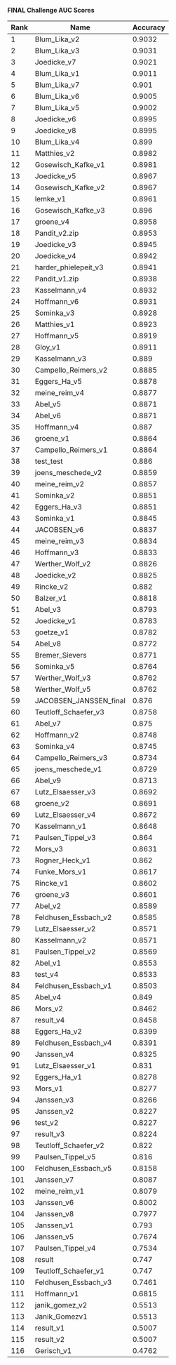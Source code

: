 **FINAL Challenge AUC Scores**


|Rank|Name|Accuracy|
|----|-----|---|
|1|Blum_Lika_v2|0.9032| 
|2|Blum_Lika_v3|0.9031| 
|3|Joedicke_v7|0.9021| 
|4|Blum_Lika_v1|0.9011| 
|5|Blum_Lika_v7|0.901| 
|6|Blum_Lika_v6|0.9005| 
|7|Blum_Lika_v5|0.9002| 
|8|Joedicke_v6|0.8995| 
|9|Joedicke_v8|0.8995| 
|10|Blum_Lika_v4|0.899| 
|11|Matthies_v2|0.8982| 
|12|Gosewisch_Kafke_v1|0.8981| 
|13|Joedicke_v5|0.8967| 
|14|Gosewisch_Kafke_v2|0.8967| 
|15|lemke_v1|0.8961| 
|16|Gosewisch_Kafke_v3|0.896| 
|17|groene_v4|0.8958| 
|18|Pandit_v2.zip|0.8953| 
|19|Joedicke_v3|0.8945| 
|20|Joedicke_v4|0.8942| 
|21|harder_phielepeit_v3|0.8941| 
|22|Pandit_v1.zip|0.8938| 
|23|Kasselmann_v4|0.8932| 
|24|Hoffmann_v6|0.8931| 
|25|Sominka_v3|0.8928| 
|26|Matthies_v1|0.8923| 
|27|Hoffmann_v5|0.8919| 
|28|Gloy_v1|0.8911| 
|29|Kasselmann_v3|0.889| 
|30|Campello_Reimers_v2|0.8885| 
|31|Eggers_Ha_v5|0.8878| 
|32|meine_reim_v4|0.8877| 
|33|Abel_v5|0.8871| 
|34|Abel_v6|0.8871| 
|35|Hoffmann_v4|0.887| 
|36|groene_v1|0.8864| 
|37|Campello_Reimers_v1|0.8864| 
|38|test_test|0.886| 
|39|joens_meschede_v2|0.8859| 
|40|meine_reim_v2|0.8857| 
|41|Sominka_v2|0.8851| 
|42|Eggers_Ha_v3|0.8851| 
|43|Sominka_v1|0.8845| 
|44|JACOBSEN_v6|0.8837| 
|45|meine_reim_v3|0.8834| 
|46|Hoffmann_v3|0.8833| 
|47|Werther_Wolf_v2|0.8826| 
|48|Joedicke_v2|0.8825| 
|49|Rincke_v2|0.882| 
|50|Balzer_v1|0.8818| 
|51|Abel_v3|0.8793| 
|52|Joedicke_v1|0.8783| 
|53|goetze_v1|0.8782| 
|54|Abel_v8|0.8772| 
|55|Bremer_Sievers|0.8771| 
|56|Sominka_v5|0.8764| 
|57|Werther_Wolf_v3|0.8762| 
|58|Werther_Wolf_v5|0.8762| 
|59|JACOBSEN_JANSSEN_final|0.876| 
|60|Teutloff_Schaefer_v3|0.8758| 
|61|Abel_v7|0.875| 
|62|Hoffmann_v2|0.8748| 
|63|Sominka_v4|0.8745| 
|64|Campello_Reimers_v3|0.8734| 
|65|joens_meschede_v1|0.8729| 
|66|Abel_v9|0.8713| 
|67|Lutz_Elsaesser_v3|0.8692| 
|68|groene_v2|0.8691| 
|69|Lutz_Elsaesser_v4|0.8672| 
|70|Kasselmann_v1|0.8648| 
|71|Paulsen_Tippel_v3|0.864| 
|72|Mors_v3|0.8631| 
|73|Rogner_Heck_v1|0.862| 
|74|Funke_Mors_v1|0.8617| 
|75|Rincke_v1|0.8602| 
|76|groene_v3|0.8601| 
|77|Abel_v2|0.8589| 
|78|Feldhusen_Essbach_v2|0.8585| 
|79|Lutz_Elsaesser_v2|0.8571| 
|80|Kasselmann_v2|0.8571| 
|81|Paulsen_Tippel_v2|0.8569| 
|82|Abel_v1|0.8553| 
|83|test_v4|0.8533| 
|84|Feldhusen_Essbach_v1|0.8503| 
|85|Abel_v4|0.849| 
|86|Mors_v2|0.8462| 
|87|result_v4|0.8458| 
|88|Eggers_Ha_v2|0.8399| 
|89|Feldhusen_Essbach_v4|0.8391| 
|90|Janssen_v4|0.8325| 
|91|Lutz_Elsaesser_v1|0.831| 
|92|Eggers_Ha_v1|0.8278| 
|93|Mors_v1|0.8277| 
|94|Janssen_v3|0.8266| 
|95|Janssen_v2|0.8227| 
|96|test_v2|0.8227| 
|97|result_v3|0.8224| 
|98|Teutloff_Schaefer_v2|0.822| 
|99|Paulsen_Tippel_v5|0.816| 
|100|Feldhusen_Essbach_v5|0.8158| 
|101|Janssen_v7|0.8087| 
|102|meine_reim_v1|0.8079| 
|103|Janssen_v6|0.8002| 
|104|Janssen_v8|0.7977| 
|105|Janssen_v1|0.793| 
|106|Janssen_v5|0.7674| 
|107|Paulsen_Tippel_v4|0.7534| 
|108|result|0.747| 
|109|Teutloff_Schaefer_v1|0.747| 
|110|Feldhusen_Essbach_v3|0.7461| 
|111|Hoffmann_v1|0.6815| 
|112|janik_gomez_v2|0.5513| 
|113|Janik_Gomezv1|0.5513| 
|114|result_v1|0.5007| 
|115|result_v2|0.5007| 
|116|Gerisch_v1|0.4762| 
